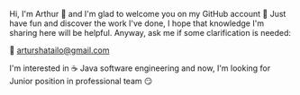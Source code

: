 Hi, 
I'm Arthur 👋 and I'm glad to welcome you on my GitHub account 🙂
Just have fun and discover the work I've done, I hope that knowledge I'm sharing here will be helpful. 
Anyway, ask me if some clarification is needed: 

📧 arturshatailo@gmail.com

I'm interested in ☕️ Java software engineering and now, I'm looking for Junior position in professional team 😏 
